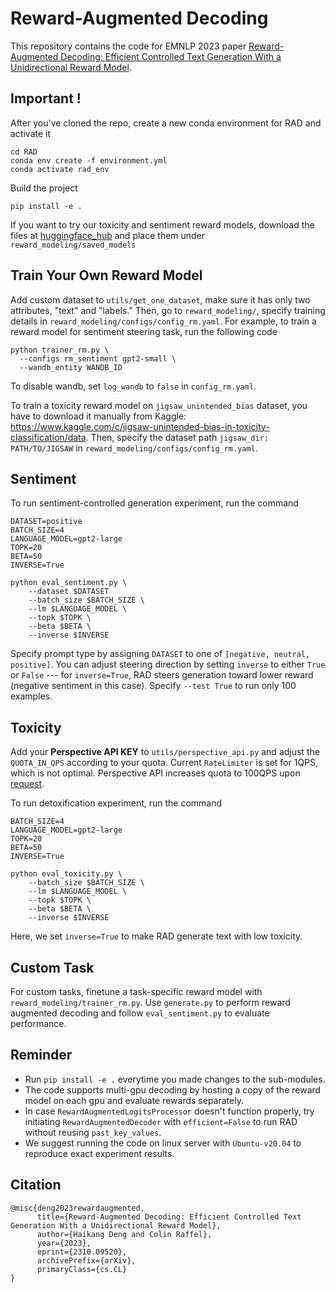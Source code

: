# Reward-Augmented Decoding

This repository contains the code for EMNLP 2023 paper [Reward-Augmented Decoding: Efficient Controlled Text Generation With a Unidirectional Reward Model](https://arxiv.org/abs/2310.09520).

## Important !
After you've cloned the repo, create a new conda environment for RAD and activate it
```
cd RAD
conda env create -f environment.yml
conda activate rad_env
```

Build the project
```
pip install -e .
```

If you want to try our toxicity and sentiment reward models, download the files at [huggingface_hub](https://huggingface.co/hk/rad_rms/tree/main) and place them under `reward_modeling/saved_models`

## Train Your Own Reward Model
Add custom dataset to `utils/get_one_dataset`, make sure it has only two attributes, "text" and "labels." Then, go to `reward_modeling/`, specify training details in `reward_modeling/configs/config_rm.yaml`. For example, to train a reward model for sentiment steering task, run the following code
```
python trainer_rm.py \
  --configs rm_sentiment gpt2-small \
  --wandb_entity WANDB_ID
```
To disable wandb, set `log_wandb` to `false` in `config_rm.yaml`.

To train a toxicity reward model on `jigsaw_unintended_bias` dataset, you have to download it manually from Kaggle: https://www.kaggle.com/c/jigsaw-unintended-bias-in-toxicity-classification/data. Then, specify the dataset path `jigsaw_dir: PATH/TO/JIGSAW` in `reward_modeling/configs/config_rm.yaml`.

## Sentiment
To run sentiment-controlled generation experiment, run the command
```
DATASET=positive
BATCH_SIZE=4
LANGUAGE_MODEL=gpt2-large
TOPK=20
BETA=50
INVERSE=True

python eval_sentiment.py \
    --dataset $DATASET
    --batch_size $BATCH_SIZE \
    --lm $LANGUAGE_MODEL \
    --topk $TOPK \
    --beta $BETA \
    --inverse $INVERSE
```
Specify prompt type by assigning `DATASET` to one of `[negative, neutral, positive]`. You can adjust steering direction by setting `inverse` to either `True` or `False` --- for `inverse=True`, RAD steers generation toward lower reward (negative sentiment in this case).
Specify `--test True` to run only 100 examples.


## Toxicity
Add your **Perspective API KEY** to `utils/perspective_api.py` and adjust the `QUOTA_IN_QPS` according to your quota. Current `RateLimiter` is set for 1QPS, which is not optimal. Perspective API increases quota to 100QPS upon [request](https://developers.perspectiveapi.com/s/request-quota-increase?language=en_US).

To run detoxification experiment, run the command
```
BATCH_SIZE=4
LANGUAGE_MODEL=gpt2-large
TOPK=20
BETA=50
INVERSE=True

python eval_toxicity.py \
    --batch_size $BATCH_SIZE \
    --lm $LANGUAGE_MODEL \
    --topk $TOPK \
    --beta $BETA \
    --inverse $INVERSE
```
Here, we set `inverse=True` to make RAD generate text with low toxicity. 


## Custom Task
For custom tasks, finetune a task-specific reward model with `reward_modeling/trainer_rm.py`. Use `generate.py` to perform reward augmented decoding and follow `eval_sentiment.py` to evaluate performance.


## Reminder
- Run `pip install -e .` everytime you made changes to the sub-modules.
- The code supports multi-gpu decoding by hosting a copy of the reward model on each gpu and evaluate rewards separately.
- In case `RewardAugmentedLogitsProcessor` doesn't function properly, try initiating `RewardAugmentedDecoder` with `efficient=False` to run RAD without reusing `past_key_values`.
- We suggest running the code on linux server with `Ubuntu-v20.04` to reproduce exact experiment results.


## Citation
```
@misc{deng2023rewardaugmented,
      title={Reward-Augmented Decoding: Efficient Controlled Text Generation With a Unidirectional Reward Model}, 
      author={Haikang Deng and Colin Raffel},
      year={2023},
      eprint={2310.09520},
      archivePrefix={arXiv},
      primaryClass={cs.CL}
}
```
